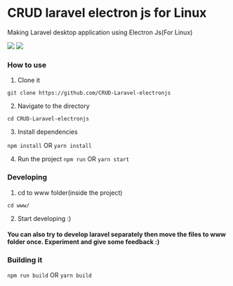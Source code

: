 # CRUD laravel electron js for Linux
Making Laravel desktop application using Electron Js(For Linux)

<p>
    <a href="https://creativecommons.org/licenses/by/4.0/"><img src="https://badgen.net/badge/licence/CC BY 4.0/23BCCB" /></a>
    <a href="https://twitter.com/raid_sobhi"><img src="https://badgen.net/badge/twitter/@raid_sobhi/1DA1F2?icon&label" /></a>
    <a href="https://dev.to/takunda">
 
</a>
</p>


### How to use

1. Clone it 

```git clone https://github.com/CRUD-Laravel-electronjs```

2. Navigate to the directory

```cd CRUD-Laravel-electronjs```

3. Install dependencies

```npm install``` OR ```yarn install```

4. Run the project
```npm run``` OR ```yarn start```

### Developing

1. cd to www folder(inside the project)

```cd www/```

2. Start developing :)

#### You can also try to develop laravel separately then move the files to www folder once. Experiment and give some feedback :)


### Building it

```npm run build``` OR ```yarn build```



